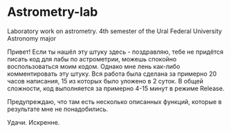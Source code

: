 # Astrometry-lab
Laboratory work on astrometry. 4th semester of the Ural Federal University Astronomy major

Привет!
Если ты нашёл эту штуку здесь - поздравляю, тебе не придётся писать код для лабы по астрометрии, можешь спокойно воспользоваться моим кодом.
Однако мне лень как-либо комментировать эту штуку. Вся работа была сделана за примерно 20 часов написания, 15 из которых было уложено в 2 суток.
В общей сложности, код выполняется за примерно 4-15 минут в режиме Release. 

Предупреждаю, что там есть несколько описанных функций, которые в результате мне не понадобились.

Удачи. Искренне.
